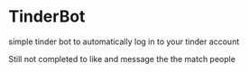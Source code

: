 # TinderBot
simple tinder bot to automatically log in to your tinder account

Still not completed to like and message the the match people
